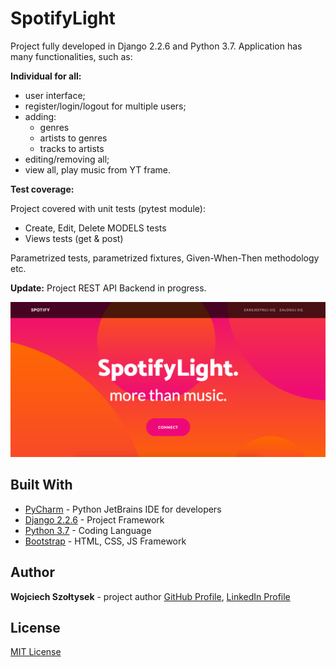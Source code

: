 # SpotifyLight

Project fully developed in Django 2.2.6 and Python 3.7. Application has many functionalities, such as:

**Individual for all:**
- user interface;
- register/login/logout for multiple users;
- adding:
    - genres
    - artists to genres
    - tracks to artists
- editing/removing all;
- view all, play music from YT frame.

**Test coverage:**

Project covered with unit tests (pytest module):
- Create, Edit, Delete MODELS tests
- Views tests (get & post)

Parametrized tests, parametrized fixtures, Given-When-Then methodology etc.


**Update:** Project REST API Backend in progress.

![](https://github.com/wszoltysek/spotify/blob/master/main_app/static/img/readme-photo.png?raw=true)

## Built With

- [PyCharm](https://www.jetbrains.com/pycharm/) - Python JetBrains IDE for developers
- [Django 2.2.6](https://docs.djangoproject.com/pl/2.1/releases/2.0/) - Project Framework
- [Python 3.7](https://www.python.org/downloads/release/python-370/) - Coding Language
- [Bootstrap](https://startbootstrap.com/) - HTML, CSS, JS Framework

## Author

**Wojciech Szołtysek** - project author 
[GitHub Profile](https://github.com/wszoltysek/), [LinkedIn Profile](https://www.linkedin.com/in/wszoltysek/)

## License

[MIT License](https://choosealicense.com/licenses/mit/)
